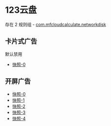 # 123云盘

存在 2 规则组 - [com.mfcloudcalculate.networkdisk](/src/apps/com.mfcloudcalculate.networkdisk.ts)

## 卡片式广告

默认禁用

- [快照-0](https://i.gkd.li/import/13546173)

## 开屏广告

- [快照-0](https://i.gkd.li/import/14018247)
- [快照-1](https://i.gkd.li/import/12846434)
- [快照-2](https://i.gkd.li/import/13059834)
- [快照-3](https://i.gkd.li/import/13259303)
- [快照-4](https://i.gkd.li/import/13695497)
